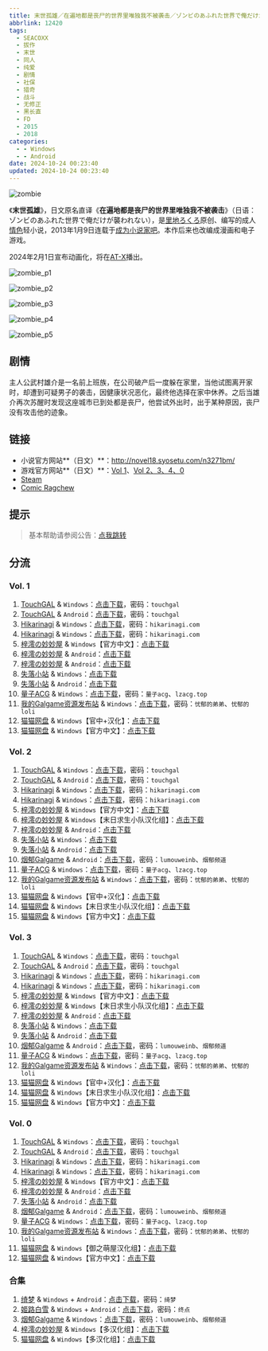 ```yaml
---
title: 末世孤雄／在遍地都是丧尸的世界里唯独我不被袭击／ゾンビのあふれた世界で俺だけが襲われない／I Walk Among Zombies／Vol. 1 2 3 0
abbrlink: 12420
tags:
  - SEACOXX
  - 拔作
  - 末世
  - 同人
  - 纯爱
  - 剧情
  - 社保
  - 猎奇
  - 战斗
  - 无修正
  - 黑长直
  - FD
  - 2015
  - 2018
categories:
  - - Windows
  - - Android
date: 2024-10-24 00:23:40
updated: 2024-10-24 00:23:40
---
```


![zombie](https://unpkg.com/galgame/img/zombie.webp)

《**末世孤雄**》，日文原名直译《**在遍地都是丧尸的世界里唯独我不被袭击**》（日语：ゾンビのあふれた世界で俺だけが襲われない），是[里地ろくろ](https://zh.wikipedia.org/w/index.php?title=裏地ろくろ&action=edit&redlink=1)原创、编写的成人[情色](https://zh.wikipedia.org/wiki/情色)轻小说，2013年1月9日连载于[成为小说家吧](https://zh.wikipedia.org/wiki/成為小說家吧)。本作后来也改编成漫画和电子游戏。

<!-- more -->

2024年2月1日宣布动画化，将在[AT-X](https://zh.wikipedia.org/wiki/AT-X)播出。

![zombie_p1](https://unpkg.com/galgame/img/zombie_p1.webp)

![zombie_p2](https://unpkg.com/galgame/img/zombie_p2.webp)

![zombie_p3](https://unpkg.com/galgame/img/zombie_p3.webp)

![zombie_p4](https://unpkg.com/galgame/img/zombie_p4.webp)

![zombie_p5](https://unpkg.com/galgame/img/zombie_p5.webp)

## 剧情

主人公武村雄介是一名前上班族，在公司破产后一度躲在家里，当他试图离开家时，却遭到可疑男子的袭击，因健康状况恶化，最终他选择在家中休养。之后当雄介再次苏醒时发现这座城市已到处都是丧尸，他尝试外出时，出于某种原因，丧尸没有攻击他的迹象。

## 链接

- 小说官方网站**（日文）**：http://novel18.syosetu.com/n3271bm/
- 游戏官方网站**（日文）**：[Vol 1](http://www.spermation.net/seacoxx/zombie/)、[Vol 2、3、4、0](http://www.spermation.net/seacoxx/zombie2/index.html)
- [Steam](https://store.steampowered.com/agecheck/app/942850/)
- [Comic Ragchew](https://comic-ragchew.jp/comics/zombie/)

## 提示

> 基本帮助请参阅公告：[点我跳转](/p/announcement/)

## 分流

### Vol. 1

1. [TouchGAL](https://touchgal.net/) & `Windows`：[点击下载](https://pan.touchgal.net/s/26r0Cg)，密码：`touchgal`
2. [TouchGAL](https://touchgal.net/) & `Android`：[点击下载](https://pan.touchgal.net/s/pJ5lsD)，密码：`touchgal`
3. [Hikarinagi](https://www.hikarinagi.com/) & `Windows`：[点击下载](https://pan.himoe.uk/s/1DVFD)，密码：`hikarinagi.com`
4. [Hikarinagi](https://www.hikarinagi.com/) & `Windows`：[点击下载](https://pan.himoe.uk/s/ZA8IV)，密码：`hikarinagi.com`
5. [梓澪の妙妙屋](https://zi0.cc/) & `Windows`【官方中文】：[点击下载](https://zi0.cc/d/%60%E3%80%90%E5%90%88%E9%9B%86%E7%B3%BB%E5%88%97%E3%80%91/%E5%8D%97%2BGalGame%E6%B1%89%E5%8C%96%E5%8C%BA%E5%85%A8%E5%8C%BA%E8%B5%84%E6%BA%90%E5%A4%87%E4%BB%BD/1/20/%5BSEACOXX%5D%E3%82%BE%E3%83%B3%E3%83%93%E3%81%AE%E3%81%82%E3%81%B5%E3%82%8C%E3%81%9F%E4%B8%96%E7%95%8C%E3%81%A7%E4%BF%BA%E3%81%A0%E3%81%91%E3%81%8C%E8%A5%B2%E3%82%8F%E3%82%8C%E3%81%AA%E3%81%841%E6%9C%AB%E4%B8%96%E5%AD%A4%E9%9B%841%20%E6%97%A0%E7%A0%81%E6%B1%89%E5%8C%96%E7%A1%AC%E7%9B%98%E7%89%88%5B%E5%AE%98%E6%96%B9%E4%B8%AD%E6%96%87%5D.zip?sign=dDSZvHyEwyiwh1INUGMA8Ox7oXBm-IqFp5S3IjlPilU=:0)
6. [梓澪の妙妙屋](https://zi0.cc/) & `Android`：[点击下载](https://zi0.cc/d/%60%E3%80%90%E5%BD%92%20%E6%A1%A3%E3%80%91/%E3%80%90ONS%E5%90%88%E9%9B%86%E3%80%91/%5BSEACOX%5D%E6%9C%AB%E4%B8%96%E5%AD%A4%E9%9B%84%5BAPK%5D.7z?sign=ljfJhUNiZ5oPIPezXq_MelHck9WfeY7QedvFEH9couI=:0)
7. [梓澪の妙妙屋](https://zi0.cc/) & `Android`：[点击下载](https://zi0.cc/d/%60%E3%80%90%E5%BD%92%20%E6%A1%A3%E3%80%91/%E3%80%90%E5%AE%89%E5%8D%93%E5%90%88%E9%9B%86%E3%80%91/021/%E6%9C%AB%E4%B8%96%E5%AD%A4%E9%9B%841.apk?sign=LV3vPF7lmoSC8Q1M657r8GHAeRH9eS2K4CerfBxHLpE=:0)
8. [失落小站](https://www.shinnku.com/) & `Windows`：[点击下载](https://www.shinnku.com/api/download/0/win/%E6%9C%AB%E4%B8%96%E5%AD%A4%E9%9B%84.7z)
9. [失落小站](https://www.shinnku.com/) & `Android`：[点击下载](https://www.shinnku.com/api/download/0/apk/%E5%86%B7%E7%8B%90/1001-1500/1203-%E6%9C%AB%E4%B8%96%E5%AD%A4%E9%9B%841.apk)
10. [量子ACG](https://lzacg.org/) & `Windows`：[点击下载](https://lzacg.org/6455)，密码：`量子acg`、`lzacg.top`
11. [我的Galgame资源发布站](https://www.ttloli.com/) & `Windows`：[点击下载](https://www.ttloli.com/moshiguxiong.html)，密码：`忧郁的弟弟`、`忧郁的loli`
12. [猫猫网盘](https://pan.catcat.blog/) & `Windows`【官中+汉化】：[点击下载](https://pan.catcat.blog/d/GalGame/SP%E5%90%8E%E7%AB%AF1%5BGalGame%E5%88%86%E5%8C%BA%5D/%E7%BB%88%E7%82%B9%E6%B1%89%E5%8C%96%E9%87%8D%E6%95%B4v2%E7%89%88-%E7%A6%BB%E6%95%A3/%E6%9C%AC%E4%BD%93-Part1/%5BSEACOXX%5D%20%E3%82%BE%E3%83%B3%E3%83%93%E3%81%AE%E3%81%82%E3%81%B5%E3%82%8C%E3%81%9F%E4%B8%96%E7%95%8C%E3%81%A7%E4%BF%BA%E3%81%A0%E3%81%91%E3%81%8C%E8%A5%B2%E3%82%8F%E3%82%8C%E3%81%AA%E3%81%84%20%E6%9C%AB%E4%B8%96%E5%AD%A4%E9%9B%84%20Vol.%201%20%5B%E5%AE%98%E4%B8%AD%2B%E6%B1%89%E5%8C%96%5D.rar?sign=_D-CBtlbQEohnTF7ZSdRKPWzNjvN5t2h_vkZC5dceEk=:0)
13. [猫猫网盘](https://pan.catcat.blog/) & `Windows`【官方中文】：[点击下载](https://pan.catcat.blog/d/GalGame/SP%E5%90%8E%E7%AB%AF1%5BGalGame%E5%88%86%E5%8C%BA%5D/%E5%8D%97%2BGalGame%E6%B1%89%E5%8C%96%E5%8C%BA%E5%85%A8%E5%8C%BA%E5%A4%87%E4%BB%BD%E5%90%88%E9%9B%86%5B%E9%87%8D%E5%8E%8B%5D-%E7%A6%BB%E6%95%A3/%E7%AC%AC%E4%B8%80%E8%BD%AE-Part1/%E6%9C%AC%E4%BD%93/%5BSEACOXX%5D%E3%82%BE%E3%83%B3%E3%83%93%E3%81%AE%E3%81%82%E3%81%B5%E3%82%8C%E3%81%9F%E4%B8%96%E7%95%8C%E3%81%A7%E4%BF%BA%E3%81%A0%E3%81%91%E3%81%8C%E8%A5%B2%E3%82%8F%E3%82%8C%E3%81%AA%E3%81%841%E6%9C%AB%E4%B8%96%E5%AD%A4%E9%9B%841%20%E6%97%A0%E7%A0%81%E6%B1%89%E5%8C%96%E7%A1%AC%E7%9B%98%E7%89%88%5B%E5%AE%98%E6%96%B9%E4%B8%AD%E6%96%87%5D/%5BSEACOXX%5D%E3%82%BE%E3%83%B3%E3%83%93%E3%81%AE%E3%81%82%E3%81%B5%E3%82%8C%E3%81%9F%E4%B8%96%E7%95%8C%E3%81%A7%E4%BF%BA%E3%81%A0%E3%81%91%E3%81%8C%E8%A5%B2%E3%82%8F%E3%82%8C%E3%81%AA%E3%81%841%E6%9C%AB%E4%B8%96%E5%AD%A4%E9%9B%841%20%E6%97%A0%E7%A0%81%E6%B1%89%E5%8C%96%E7%A1%AC%E7%9B%98%E7%89%88%5B%E5%AE%98%E6%96%B9%E4%B8%AD%E6%96%87%5D.rar?sign=2x7t9Fr3zDQWE-RRIIeFK24j9eWdLpzXlsXXhyvyHLg=:0)

### Vol. 2

1. [TouchGAL](https://touchgal.net/) & `Windows`：[点击下载](https://pan.touchgal.net/s/W73FZ)，密码：`touchgal`
2. [TouchGAL](https://touchgal.net/) & `Android`：[点击下载](https://pan.touchgal.net/s/E5A6hn)，密码：`touchgal`
3. [Hikarinagi](https://www.hikarinagi.com/) & `Windows`：[点击下载](https://pan.himoe.uk/s/2E1IJ)，密码：`hikarinagi.com`
4. [Hikarinagi](https://www.hikarinagi.com/) & `Windows`：[点击下载](https://pan.himoe.uk/s/Xyosy)，密码：`hikarinagi.com`
5. [梓澪の妙妙屋](https://zi0.cc/) & `Windows`【官方中文】：[点击下载](https://zi0.cc/d/%60%E3%80%90%E5%90%88%E9%9B%86%E7%B3%BB%E5%88%97%E3%80%91/%E5%8D%97%2BGalGame%E6%B1%89%E5%8C%96%E5%8C%BA%E5%85%A8%E5%8C%BA%E8%B5%84%E6%BA%90%E5%A4%87%E4%BB%BD/1/20/%5BSEACOXX%5D%E3%82%BE%E3%83%B3%E3%83%93%E3%81%AE%E3%81%82%E3%81%B5%E3%82%8C%E3%81%9F%E4%B8%96%E7%95%8C%E3%81%A7%E4%BF%BA%E3%81%A0%E3%81%91%E3%81%8C%E8%A5%B2%E3%82%8F%E3%82%8C%E3%81%AA%E3%81%842%E6%9C%AB%E4%B8%96%E5%AD%A4%E9%9B%842%20%E6%97%A0%E7%A0%81%E6%B1%89%E5%8C%96%E7%A1%AC%E7%9B%98%E7%89%88%5B%E5%AE%98%E6%96%B9%E4%B8%AD%E6%96%87%5D.zip?sign=cwcSe7Ik_UKb76zqOpoR-Q9QV3IU1OPL1ky-EK1trAg=:0)
6. [梓澪の妙妙屋](https://zi0.cc/) & `Windows`【末日求生小队汉化组】：[点击下载](https://zi0.cc/d/%60%E3%80%90%E5%90%88%E9%9B%86%E7%B3%BB%E5%88%97%E3%80%91/%E5%8D%97%2BGalGame%E6%B1%89%E5%8C%96%E5%8C%BA%E5%85%A8%E5%8C%BA%E8%B5%84%E6%BA%90%E5%A4%87%E4%BB%BD/2/26/%5B%E3%82%B9%E3%83%9A%E3%83%AB%E3%83%A1%E3%83%BC%E3%82%B7%E3%83%A7%E3%83%B3%5D%20%E3%82%BE%E3%83%B3%E3%83%93%E3%81%AE%E3%81%82%E3%81%B5%E3%82%8C%E3%81%9F%E4%B8%96%E7%95%8C%E3%81%A7%E4%BF%BA%E3%81%A0%E3%81%91%E3%81%8C%E8%A5%B2%E3%82%8F%E3%82%8C%E3%81%AA%E3%81%84%EF%BC%92%E6%9C%AB%E4%B8%96%E5%AD%A4%E9%9B%842%20%E6%B1%89%E5%8C%96%E7%A1%AC%E7%9B%98%E7%89%88%5B%E6%9C%AB%E6%97%A5%E6%B1%82%E7%94%9F%E5%B0%8F%E9%98%9F%E6%B1%89%E5%8C%96%E7%BB%84%5D.zip?sign=MDXT0usAOrfBTnTV887ljCi4LhMy-8xbbilLLFXyt-s=:0)
7. [梓澪の妙妙屋](https://zi0.cc/) & `Android`：[点击下载](https://zi0.cc/d/%60%E3%80%90%E5%BD%92%20%E6%A1%A3%E3%80%91/%E3%80%90%E5%AE%89%E5%8D%93%E5%90%88%E9%9B%86%E3%80%91/021/%E6%9C%AB%E4%B8%96%E5%AD%A4%E9%9B%842.apk?sign=QhTBZx90gxb6XWpQswYb186Vh49XnagVPbcWwTUtLtk=:0)
8. [失落小站](https://www.shinnku.com/) & `Windows`：[点击下载](https://www.shinnku.com/api/download/0/win/%E6%9C%AB%E4%B8%96%E5%AD%A4%E9%9B%842.7z)
9. [失落小站](https://www.shinnku.com/) & `Android`：[点击下载](https://www.shinnku.com/api/download/0/apk/%E5%86%B7%E7%8B%90/1001-1500/1204-%E6%9C%AB%E4%B8%96%E5%AD%A4%E9%9B%842.apk)
10. [烟郁Galgame](https://yanyugal.top/) & `Android`：[点击下载](https://yanyugal.top/d/disk1/%E5%B0%8F%E5%B0%8F%E7%9A%84%E5%88%86%E4%BA%AB%EF%BC%88PC%EF%BC%86%E5%AE%89%E5%8D%93%EF%BC%89/%E5%AE%89%E5%8D%93/%E7%9B%B4%E8%A3%85%E5%AE%89%E8%A3%85%E5%8C%85/%E6%9C%AB%E4%B8%96%E5%AD%A4%E9%9B%842.7z)，密码：`lumouweinb`、`烟郁频道`
11. [量子ACG](https://lzacg.org/) & `Windows`：[点击下载](https://lzacg.org/6456)，密码：`量子acg`、`lzacg.top`
12. [我的Galgame资源发布站](https://www.ttloli.com/) & `Windows`：[点击下载](https://www.ttloli.com/moshiguxiong2.html)，密码：`忧郁的弟弟`、`忧郁的loli`
13. [猫猫网盘](https://pan.catcat.blog/) & `Windows`【官中+汉化】：[点击下载](https://pan.catcat.blog/d/GalGame/SP%E5%90%8E%E7%AB%AF1%5BGalGame%E5%88%86%E5%8C%BA%5D/%E7%BB%88%E7%82%B9%E6%B1%89%E5%8C%96%E9%87%8D%E6%95%B4v2%E7%89%88-%E7%A6%BB%E6%95%A3/%E6%9C%AC%E4%BD%93-Part1/%5BSEACOXX%5D%20%E3%82%BE%E3%83%B3%E3%83%93%E3%81%AE%E3%81%82%E3%81%B5%E3%82%8C%E3%81%9F%E4%B8%96%E7%95%8C%E3%81%A7%E4%BF%BA%E3%81%A0%E3%81%91%E3%81%8C%E8%A5%B2%E3%82%8F%E3%82%8C%E3%81%AA%E3%81%84%20vol.2%20%E6%9C%AB%E4%B8%96%E5%AD%A4%E9%9B%84%20Vol.%202%20%5B%E5%AE%98%E4%B8%AD%2B%E6%B1%89%E5%8C%96%5D.rar?sign=dJhxXvc85g9jDn3aFsqaGZ-Ez1ABcJSH2xHxrXsW79s=:0)
14. [猫猫网盘](https://pan.catcat.blog/) & `Windows`【末日求生小队汉化组】：[点击下载](https://pan.catcat.blog/d/GalGame/SP%E5%90%8E%E7%AB%AF1%5BGalGame%E5%88%86%E5%8C%BA%5D/%E5%8D%97%2BGalGame%E6%B1%89%E5%8C%96%E5%8C%BA%E5%85%A8%E5%8C%BA%E5%A4%87%E4%BB%BD%E5%90%88%E9%9B%86%5B%E9%87%8D%E5%8E%8B%5D-%E7%A6%BB%E6%95%A3/%E7%AC%AC%E4%B8%80%E8%BD%AE-Part1/%E6%9C%AC%E4%BD%93/%5B%E3%82%B9%E3%83%9A%E3%83%AB%E3%83%A1%E3%83%BC%E3%82%B7%E3%83%A7%E3%83%B3%5D%20%E3%82%BE%E3%83%B3%E3%83%93%E3%81%AE%E3%81%82%E3%81%B5%E3%82%8C%E3%81%9F%E4%B8%96%E7%95%8C%E3%81%A7%E4%BF%BA%E3%81%A0%E3%81%91%E3%81%8C%E8%A5%B2%E3%82%8F%E3%82%8C%E3%81%AA%E3%81%84%EF%BC%92%E6%9C%AB%E4%B8%96%E5%AD%A4%E9%9B%842%20%E6%B1%89%E5%8C%96%E7%A1%AC%E7%9B%98%E7%89%88%5B%E6%9C%AB%E6%97%A5%E6%B1%82%E7%94%9F%E5%B0%8F%E9%98%9F%E6%B1%89%E5%8C%96%E7%BB%84%5D/%5B%E3%82%B9%E3%83%9A%E3%83%AB%E3%83%A1%E3%83%BC%E3%82%B7%E3%83%A7%E3%83%B3%5D%20%E3%82%BE%E3%83%B3%E3%83%93%E3%81%AE%E3%81%82%E3%81%B5%E3%82%8C%E3%81%9F%E4%B8%96%E7%95%8C%E3%81%A7%E4%BF%BA%E3%81%A0%E3%81%91%E3%81%8C%E8%A5%B2%E3%82%8F%E3%82%8C%E3%81%AA%E3%81%84%EF%BC%92%E6%9C%AB%E4%B8%96%E5%AD%A4%E9%9B%842%20%E6%B1%89%E5%8C%96%E7%A1%AC%E7%9B%98%E7%89%88%5B%E6%9C%AB%E6%97%A5%E6%B1%82%E7%94%9F%E5%B0%8F%E9%98%9F%E6%B1%89%E5%8C%96%E7%BB%84%5D.rar?sign=HmM1tEC8ShB7bBuG-F25MGDMl794NPJN9Cis3RFmPco=:0)
15. [猫猫网盘](https://pan.catcat.blog/) & `Windows`【官方中文】：[点击下载](https://pan.catcat.blog/d/GalGame/SP%E5%90%8E%E7%AB%AF1%5BGalGame%E5%88%86%E5%8C%BA%5D/%E5%8D%97%2BGalGame%E6%B1%89%E5%8C%96%E5%8C%BA%E5%85%A8%E5%8C%BA%E5%A4%87%E4%BB%BD%E5%90%88%E9%9B%86%5B%E9%87%8D%E5%8E%8B%5D-%E7%A6%BB%E6%95%A3/%E7%AC%AC%E4%B8%80%E8%BD%AE-Part2/Main/%5BSEACOXX%5D%E3%82%BE%E3%83%B3%E3%83%93%E3%81%AE%E3%81%82%E3%81%B5%E3%82%8C%E3%81%9F%E4%B8%96%E7%95%8C%E3%81%A7%E4%BF%BA%E3%81%A0%E3%81%91%E3%81%8C%E8%A5%B2%E3%82%8F%E3%82%8C%E3%81%AA%E3%81%842%E6%9C%AB%E4%B8%96%E5%AD%A4%E9%9B%842%20%E6%97%A0%E7%A0%81%E6%B1%89%E5%8C%96%E7%A1%AC%E7%9B%98%E7%89%88%5B%E5%AE%98%E6%96%B9%E4%B8%AD%E6%96%87%5D/%5BSEACOXX%5D%E3%82%BE%E3%83%B3%E3%83%93%E3%81%AE%E3%81%82%E3%81%B5%E3%82%8C%E3%81%9F%E4%B8%96%E7%95%8C%E3%81%A7%E4%BF%BA%E3%81%A0%E3%81%91%E3%81%8C%E8%A5%B2%E3%82%8F%E3%82%8C%E3%81%AA%E3%81%842%E6%9C%AB%E4%B8%96%E5%AD%A4%E9%9B%842%20%E6%97%A0%E7%A0%81%E6%B1%89%E5%8C%96%E7%A1%AC%E7%9B%98%E7%89%88%5B%E5%AE%98%E6%96%B9%E4%B8%AD%E6%96%87%5D.rar?sign=9peMzzz9Deff28MEdhRP3EsL4txlr7PfLsmj3MrX82E=:0)

### Vol. 3

1. [TouchGAL](https://touchgal.net/) & `Windows`：[点击下载](https://pan.touchgal.net/s/ZroSa)，密码：`touchgal`
2. [TouchGAL](https://touchgal.net/) & `Android`：[点击下载](https://pan.touchgal.net/s/b5lLc5)，密码：`touchgal`
3. [Hikarinagi](https://www.hikarinagi.com/) & `Windows`：[点击下载](https://pan.himoe.uk/s/3GOUJ)，密码：`hikarinagi.com`
4. [Hikarinagi](https://www.hikarinagi.com/) & `Windows`：[点击下载](https://pan.himoe.uk/s/Wxnhg)，密码：`hikarinagi.com`
5. [梓澪の妙妙屋](https://zi0.cc/) & `Windows`【官方中文】：[点击下载](https://zi0.cc/d/%60%E3%80%90%E5%90%88%E9%9B%86%E7%B3%BB%E5%88%97%E3%80%91/%E5%8D%97%2BGalGame%E6%B1%89%E5%8C%96%E5%8C%BA%E5%85%A8%E5%8C%BA%E8%B5%84%E6%BA%90%E5%A4%87%E4%BB%BD/1/20/%5BSEACOXX%5D%20%E3%82%BE%E3%83%B3%E3%83%93%E3%81%AE%E3%81%82%E3%81%B5%E3%82%8C%E3%81%9F%E4%B8%96%E7%95%8C%E3%81%A7%E4%BF%BA%E3%81%A0%E3%81%91%E3%81%8C%E8%A5%B2%E3%82%8F%E3%82%8C%E3%81%AA%E3%81%843%20%20%E6%9C%AB%E4%B8%96%E5%AD%A4%E9%9B%843%20%E6%97%A0%E7%A0%81%E6%B1%89%E5%8C%96%E7%A1%AC%E7%9B%98%E7%89%88%5B%E5%AE%98%E6%96%B9%E4%B8%AD%E6%96%87%5D.zip?sign=UQdfXQl9xUHfMa47Wqxv46dQeyzMzR8KdIJQi5yRtHo=:0)
6. [梓澪の妙妙屋](https://zi0.cc/) & `Windows`【末日求生小队汉化组】：[点击下载](https://zi0.cc/d/%60%E3%80%90%E5%90%88%E9%9B%86%E7%B3%BB%E5%88%97%E3%80%91/%E5%8D%97%2BGalGame%E6%B1%89%E5%8C%96%E5%8C%BA%E5%85%A8%E5%8C%BA%E8%B5%84%E6%BA%90%E5%A4%87%E4%BB%BD/2/26/%5B%E3%82%B9%E3%83%9A%E3%83%AB%E3%83%A1%E3%83%BC%E3%82%B7%E3%83%A7%E3%83%B3%5D%20%E3%82%BE%E3%83%B3%E3%83%93%E3%81%AE%E3%81%82%E3%81%B5%E3%82%8C%E3%81%9F%E4%B8%96%E7%95%8C%E3%81%A7%E4%BF%BA%E3%81%A0%E3%81%91%E3%81%8C%E8%A5%B2%E3%82%8F%E3%82%8C%E3%81%AA%E3%81%843%20%20%E6%9C%AB%E4%B8%96%E5%AD%A4%E9%9B%843%20%E6%B1%89%E5%8C%96%E7%A1%AC%E7%9B%98%E7%89%88%5B%E6%9C%AB%E6%97%A5%E6%B1%82%E7%94%9F%E5%B0%8F%E9%98%9F%E6%B1%89%E5%8C%96%E7%BB%84%5D.zip?sign=TBjPtkkEBuR1JWHfq9W-j5X_upO1XedmbLEFIowaU4g=:0)
7. [梓澪の妙妙屋](https://zi0.cc/) & `Android`：[点击下载](https://zi0.cc/d/%60%E3%80%90%E5%BD%92%20%E6%A1%A3%E3%80%91/%E3%80%90%E5%AE%89%E5%8D%93%E5%90%88%E9%9B%86%E3%80%91/021/%E6%9C%AB%E4%B8%96%E5%AD%A4%E9%9B%843.apk?sign=JXHqCe_BTdCsa9eA4qlBZuA9zwme1dYcmI8NvU0R4wM=:0)
8. [失落小站](https://www.shinnku.com/) & `Windows`：[点击下载](https://www.shinnku.com/api/download/0/win/%E6%9C%AB%E4%B8%96%E5%AD%A4%E9%9B%843.7z)
9. [失落小站](https://www.shinnku.com/) & `Android`：[点击下载](https://www.shinnku.com/api/download/0/apk/%E5%86%B7%E7%8B%90/1001-1500/1205-%E6%9C%AB%E4%B8%96%E5%AD%A4%E9%9B%843.apk)
10. [烟郁Galgame](https://yanyugal.top/) & `Android`：[点击下载](https://yanyugal.top/d/disk1/%E5%B0%8F%E5%B0%8F%E7%9A%84%E5%88%86%E4%BA%AB%EF%BC%88PC%EF%BC%86%E5%AE%89%E5%8D%93%EF%BC%89/%E5%AE%89%E5%8D%93/%E7%9B%B4%E8%A3%85%E5%AE%89%E8%A3%85%E5%8C%85/%E6%9C%AB%E4%B8%96%E5%AD%A4%E9%9B%843.7z)，密码：`lumouweinb`、`烟郁频道`
11. [量子ACG](https://lzacg.org/) & `Windows`：[点击下载](https://lzacg.org/6481)，密码：`量子acg`、`lzacg.top`
12. [我的Galgame资源发布站](https://www.ttloli.com/) & `Windows`：[点击下载](https://www.ttloli.com/moshiguxiong3.html)，密码：`忧郁的弟弟`、`忧郁的loli`
13. [猫猫网盘](https://pan.catcat.blog/) & `Windows`【官中+汉化】：[点击下载](https://pan.catcat.blog/d/GalGame/SP%E5%90%8E%E7%AB%AF1%5BGalGame%E5%88%86%E5%8C%BA%5D/%E7%BB%88%E7%82%B9%E6%B1%89%E5%8C%96%E9%87%8D%E6%95%B4v2%E7%89%88-%E7%A6%BB%E6%95%A3/%E6%9C%AC%E4%BD%93-Part1/%5BSEACOXX%5D%20%E3%82%BE%E3%83%B3%E3%83%93%E3%81%AE%E3%81%82%E3%81%B5%E3%82%8C%E3%81%9F%E4%B8%96%E7%95%8C%E3%81%A7%E4%BF%BA%E3%81%A0%E3%81%91%E3%81%8C%E8%A5%B2%E3%82%8F%E3%82%8C%E3%81%AA%E3%81%84%20vol.3%20%20%E6%9C%AB%E4%B8%96%E5%AD%A4%E9%9B%84%20Vol.%203%20%5B%E5%AE%98%E4%B8%AD%2B%E6%B1%89%E5%8C%96%5D.rar?sign=RqboDOEUaERceSOmfhgzPf-4KTxMAiVMkiCwU67Xvlk=:0)
14. [猫猫网盘](https://pan.catcat.blog/) & `Windows`【末日求生小队汉化组】：[点击下载](https://pan.catcat.blog/d/GalGame/SP%E5%90%8E%E7%AB%AF1%5BGalGame%E5%88%86%E5%8C%BA%5D/%E5%8D%97%2BGalGame%E6%B1%89%E5%8C%96%E5%8C%BA%E5%85%A8%E5%8C%BA%E5%A4%87%E4%BB%BD%E5%90%88%E9%9B%86%5B%E9%87%8D%E5%8E%8B%5D-%E7%A6%BB%E6%95%A3/%E7%AC%AC%E4%B8%80%E8%BD%AE-Part2/Main/%5B%E3%82%B9%E3%83%9A%E3%83%AB%E3%83%A1%E3%83%BC%E3%82%B7%E3%83%A7%E3%83%B3%5D%20%E3%82%BE%E3%83%B3%E3%83%93%E3%81%AE%E3%81%82%E3%81%B5%E3%82%8C%E3%81%9F%E4%B8%96%E7%95%8C%E3%81%A7%E4%BF%BA%E3%81%A0%E3%81%91%E3%81%8C%E8%A5%B2%E3%82%8F%E3%82%8C%E3%81%AA%E3%81%843%20%20%E6%9C%AB%E4%B8%96%E5%AD%A4%E9%9B%843%20%E6%B1%89%E5%8C%96%E7%A1%AC%E7%9B%98%E7%89%88%5B%E6%9C%AB%E6%97%A5%E6%B1%82%E7%94%9F%E5%B0%8F%E9%98%9F%E6%B1%89%E5%8C%96%E7%BB%84%5D/%5B%E3%82%B9%E3%83%9A%E3%83%AB%E3%83%A1%E3%83%BC%E3%82%B7%E3%83%A7%E3%83%B3%5D%20%E3%82%BE%E3%83%B3%E3%83%93%E3%81%AE%E3%81%82%E3%81%B5%E3%82%8C%E3%81%9F%E4%B8%96%E7%95%8C%E3%81%A7%E4%BF%BA%E3%81%A0%E3%81%91%E3%81%8C%E8%A5%B2%E3%82%8F%E3%82%8C%E3%81%AA%E3%81%843%20%20%E6%9C%AB%E4%B8%96%E5%AD%A4%E9%9B%843%20%E6%B1%89%E5%8C%96%E7%A1%AC%E7%9B%98%E7%89%88%5B%E6%9C%AB%E6%97%A5%E6%B1%82%E7%94%9F%E5%B0%8F%E9%98%9F%E6%B1%89%E5%8C%96%E7%BB%84%5D.rar?sign=i6y833m22lCwljgwFH4Hg_-Hq0pS-h42_5F5m8XI9vI=:0)
15. [猫猫网盘](https://pan.catcat.blog/) & `Windows`【官方中文】：[点击下载](https://pan.catcat.blog/d/GalGame/SP%E5%90%8E%E7%AB%AF1%5BGalGame%E5%88%86%E5%8C%BA%5D/%E5%8D%97%2BGalGame%E6%B1%89%E5%8C%96%E5%8C%BA%E5%85%A8%E5%8C%BA%E5%A4%87%E4%BB%BD%E5%90%88%E9%9B%86%5B%E9%87%8D%E5%8E%8B%5D-%E7%A6%BB%E6%95%A3/%E7%AC%AC%E4%B8%80%E8%BD%AE-Part1/%E6%9C%AC%E4%BD%93/%5BSEACOXX%5D%20%E3%82%BE%E3%83%B3%E3%83%93%E3%81%AE%E3%81%82%E3%81%B5%E3%82%8C%E3%81%9F%E4%B8%96%E7%95%8C%E3%81%A7%E4%BF%BA%E3%81%A0%E3%81%91%E3%81%8C%E8%A5%B2%E3%82%8F%E3%82%8C%E3%81%AA%E3%81%843%20%20%E6%9C%AB%E4%B8%96%E5%AD%A4%E9%9B%843%20%E6%97%A0%E7%A0%81%E6%B1%89%E5%8C%96%E7%A1%AC%E7%9B%98%E7%89%88%5B%E5%AE%98%E6%96%B9%E4%B8%AD%E6%96%87%5D/%5BSEACOXX%5D%20%E3%82%BE%E3%83%B3%E3%83%93%E3%81%AE%E3%81%82%E3%81%B5%E3%82%8C%E3%81%9F%E4%B8%96%E7%95%8C%E3%81%A7%E4%BF%BA%E3%81%A0%E3%81%91%E3%81%8C%E8%A5%B2%E3%82%8F%E3%82%8C%E3%81%AA%E3%81%843%20%20%E6%9C%AB%E4%B8%96%E5%AD%A4%E9%9B%843%20%E6%97%A0%E7%A0%81%E6%B1%89%E5%8C%96%E7%A1%AC%E7%9B%98%E7%89%88%5B%E5%AE%98%E6%96%B9%E4%B8%AD%E6%96%87%5D.rar?sign=eEu3mEi4rQrvFt0YxE-mvM3Vq56BddZMvrHVOuTsWOo=:0)

### Vol. 0

1. [TouchGAL](https://touchgal.net/) & `Windows`：[点击下载](https://pan.touchgal.net/s/YLrha)，密码：`touchgal`
2. [TouchGAL](https://touchgal.net/) & `Android`：[点击下载](https://pan.touchgal.net/s/BxapUw)，密码：`touchgal`
3. [Hikarinagi](https://www.hikarinagi.com/) & `Windows`：[点击下载](https://pan.himoe.uk/s/4JVCQ)，密码：`hikarinagi.com`
4. [Hikarinagi](https://www.hikarinagi.com/) & `Windows`：[点击下载](https://pan.himoe.uk/s/VwOCL)，密码：`hikarinagi.com`
5. [梓澪の妙妙屋](https://zi0.cc/) & `Windows`【官方中文】：[点击下载](https://zi0.cc/d/%60%E3%80%90%E5%90%88%E9%9B%86%E7%B3%BB%E5%88%97%E3%80%91/%E5%8D%97%2BGalGame%E6%B1%89%E5%8C%96%E5%8C%BA%E5%85%A8%E5%8C%BA%E8%B5%84%E6%BA%90%E5%A4%87%E4%BB%BD/1/20/%5BSEACOXX%5D%20%E3%82%BE%E3%83%B3%E3%83%93%E3%81%AE%E3%81%82%E3%81%B5%E3%82%8C%E3%81%9F%E4%B8%96%E7%95%8C%E3%81%A7%E4%BF%BA%E3%81%A0%E3%81%91%E3%81%8C%E8%A5%B2%E3%82%8F%E3%82%8C%E3%81%AA%E3%81%840%20%20%E6%9C%AB%E4%B8%96%E5%AD%A4%E9%9B%840%20%E6%97%A0%E7%A0%81%E6%B1%89%E5%8C%96%E7%A1%AC%E7%9B%98%E7%89%88%5B%E5%AE%98%E6%96%B9%E4%B8%AD%E6%96%87%5D.zip?sign=-SdTdbsrz88i4fN-0TSyDXXlnRNBnH1OkPg8rKfGwQk=:0)
6. [梓澪の妙妙屋](https://zi0.cc/) & `Android`：[点击下载](https://zi0.cc/d/%60%E3%80%90%E5%BD%92%20%E6%A1%A3%E3%80%91/%E3%80%90%E5%AE%89%E5%8D%93%E5%90%88%E9%9B%86%E3%80%91/021/%E6%9C%AB%E4%B8%96%E5%AD%A4%E9%9B%840.apk?sign=0M4j9wFwDmLlY6cLWYvxCgJgzothxwaIktHrZaWJxD4=:0)
7. [失落小站](https://www.shinnku.com/) & `Android`：[点击下载](https://www.shinnku.com/api/download/0/apk/%E5%86%B7%E7%8B%90/1001-1500/1202-%E6%9C%AB%E4%B8%96%E5%AD%A4%E9%9B%840.apk)
8. [烟郁Galgame](https://yanyugal.top/) & `Android`：[点击下载](https://yanyugal.top/d/disk1/%E5%B0%8F%E5%B0%8F%E7%9A%84%E5%88%86%E4%BA%AB%EF%BC%88PC%EF%BC%86%E5%AE%89%E5%8D%93%EF%BC%89/%E5%AE%89%E5%8D%93/%E7%9B%B4%E8%A3%85%E5%AE%89%E8%A3%85%E5%8C%85/%E6%9C%AB%E4%B8%96%E5%AD%A4%E9%9B%84.0.7z)，密码：`lumouweinb`、`烟郁频道`
9. [量子ACG](https://lzacg.org/) & `Windows`：[点击下载](https://lzacg.org/6454)，密码：`量子acg`、`lzacg.top`
10. [我的Galgame资源发布站](https://www.ttloli.com/) & `Windows`：[点击下载](https://www.ttloli.com/xingshizourouhengxingdeshijie0.html)，密码：`忧郁的弟弟`、`忧郁的loli`
11. [猫猫网盘](https://pan.catcat.blog/) & `Windows`【御之萌屋汉化组】：[点击下载](https://pan.catcat.blog/d/GalGame/SP%E5%90%8E%E7%AB%AF1%5BGalGame%E5%88%86%E5%8C%BA%5D/%E5%8D%97%2BGalGame%E6%B1%89%E5%8C%96%E5%8C%BA%E5%85%A8%E5%8C%BA%E5%A4%87%E4%BB%BD%E5%90%88%E9%9B%86%5B%E9%87%8D%E5%8E%8B%5D-%E7%A6%BB%E6%95%A3/%E7%AC%AC%E4%B8%80%E8%BD%AE-Part2/Main/%5B%E3%82%B9%E3%83%9A%E3%83%AB%E3%83%A1%E3%83%BC%E3%82%B7%E3%83%A7%E3%83%B3%5D%20%E3%82%BE%E3%83%B3%E3%83%93%E3%81%AE%E3%81%82%E3%81%B5%E3%82%8C%E3%81%9F%E4%B8%96%E7%95%8C%E3%81%A7%E4%BF%BA%E3%81%A0%E3%81%91%E3%81%8C%E8%A5%B2%E3%82%8F%E3%82%8C%E3%81%AA%E3%81%840%20%20%20%E6%9C%AB%E6%97%A5%E5%AD%A4%E9%9B%840%20%E6%B1%89%E5%8C%96%E7%A1%AC%E7%9B%98%E7%89%88%5B%E5%BE%A1%E4%B9%8B%E8%90%8C%E5%B1%8B%E6%B1%89%E5%8C%96%E7%BB%84%5D/%5B%E3%82%B9%E3%83%9A%E3%83%AB%E3%83%A1%E3%83%BC%E3%82%B7%E3%83%A7%E3%83%B3%5D%20%E3%82%BE%E3%83%B3%E3%83%93%E3%81%AE%E3%81%82%E3%81%B5%E3%82%8C%E3%81%9F%E4%B8%96%E7%95%8C%E3%81%A7%E4%BF%BA%E3%81%A0%E3%81%91%E3%81%8C%E8%A5%B2%E3%82%8F%E3%82%8C%E3%81%AA%E3%81%840%20%20%20%E6%9C%AB%E6%97%A5%E5%AD%A4%E9%9B%840%20%E6%B1%89%E5%8C%96%E7%A1%AC%E7%9B%98%E7%89%88%5B%E5%BE%A1%E4%B9%8B%E8%90%8C%E5%B1%8B%E6%B1%89%E5%8C%96%E7%BB%84%5D.rar?sign=VFfVPLOmLm_x38cyorxIOvKJA6ruKTmg3pHAjXmtZWE=:0)
12. [猫猫网盘](https://pan.catcat.blog/) & `Windows`【官方中文】：[点击下载](https://pan.catcat.blog/d/GalGame/SP%E5%90%8E%E7%AB%AF1%5BGalGame%E5%88%86%E5%8C%BA%5D/%E5%8D%97%2BGalGame%E6%B1%89%E5%8C%96%E5%8C%BA%E5%85%A8%E5%8C%BA%E5%A4%87%E4%BB%BD%E5%90%88%E9%9B%86%5B%E9%87%8D%E5%8E%8B%5D-%E7%A6%BB%E6%95%A3/%E7%AC%AC%E4%B8%80%E8%BD%AE-Part1/%E6%9C%AC%E4%BD%93/%5BSEACOXX%5D%20%E3%82%BE%E3%83%B3%E3%83%93%E3%81%AE%E3%81%82%E3%81%B5%E3%82%8C%E3%81%9F%E4%B8%96%E7%95%8C%E3%81%A7%E4%BF%BA%E3%81%A0%E3%81%91%E3%81%8C%E8%A5%B2%E3%82%8F%E3%82%8C%E3%81%AA%E3%81%840%20%20%E6%9C%AB%E4%B8%96%E5%AD%A4%E9%9B%840%20%E6%97%A0%E7%A0%81%E6%B1%89%E5%8C%96%E7%A1%AC%E7%9B%98%E7%89%88%5B%E5%AE%98%E6%96%B9%E4%B8%AD%E6%96%87%5D/%5BSEACOXX%5D%20%E3%82%BE%E3%83%B3%E3%83%93%E3%81%AE%E3%81%82%E3%81%B5%E3%82%8C%E3%81%9F%E4%B8%96%E7%95%8C%E3%81%A7%E4%BF%BA%E3%81%A0%E3%81%91%E3%81%8C%E8%A5%B2%E3%82%8F%E3%82%8C%E3%81%AA%E3%81%840%20%20%E6%9C%AB%E4%B8%96%E5%AD%A4%E9%9B%840%20%E6%97%A0%E7%A0%81%E6%B1%89%E5%8C%96%E7%A1%AC%E7%9B%98%E7%89%88%5B%E5%AE%98%E6%96%B9%E4%B8%AD%E6%96%87%5D.rar?sign=RrTFUhWW0NCskFPUjibCXaSgQ1xpc67JBoDGZWV6XgI=:0)

### 合集

1. [绮梦](https://acgs.one/) & `Windows` + `Android`：[点击下载](https://acgs.one/game/286.html)，密码：`绮梦`
2. [姬路白雪](https://pan.jlbx.xyz/) & `Windows` + `Android`：[点击下载](https://pan.jlbx.xyz/?s=%E6%9C%AB%E4%B8%96%E5%AD%A4%E9%9B%84)，密码：`终点`
3. [烟郁Galgame](https://yanyugal.top/) & `Windows`：[点击下载](https://yanyugal.top/disk1/PC/%E6%9C%AB%E4%B8%96%E5%AD%A4%E9%9B%84)，密码：`lumouweinb`、`烟郁频道`
4. [梓澪の妙妙屋](https://zi0.cc/) & `Windows`【多汉化组】：[点击下载](https://zi0.cc/d/%60%E3%80%90%E5%90%88%E9%9B%86%E7%B3%BB%E5%88%97%E3%80%91/%E5%8D%97%2BGalGame%E6%B1%89%E5%8C%96%E5%8C%BA%E5%85%A8%E5%8C%BA%E8%B5%84%E6%BA%90%E5%A4%87%E4%BB%BD/1/20/%5BSEACOXX%5D%E3%82%BE%E3%83%B3%E3%83%93%E3%81%AE%E3%81%82%E3%81%B5%E3%82%8C%E3%81%9F%E4%B8%96%E7%95%8C%E3%81%A7%E4%BF%BA%E3%81%A0%E3%81%91%E3%81%8C%E8%A5%B2%E3%82%8F%E3%82%8C%E3%81%AA%E3%81%84%E6%9C%AB%E4%B8%96%E5%AD%A4%E9%9B%840-3%204%E9%83%A8%E6%97%A0%E7%A0%81%E6%B1%89%E5%8C%96%E7%A1%AC%E7%9B%98%E7%89%88%E5%90%88%E9%9B%86%5B%E5%A4%9A%E6%B1%89%E5%8C%96%E7%BB%84%5D.zip?sign=XWf-Wu12gqlWWrIC8tTMpZKV6DugkOW39MEXZc-oHH0=:0)
5. [猫猫网盘](https://pan.catcat.blog/) & `Windows`【多汉化组】：[点击下载](https://pan.catcat.blog/d/GalGame/SP%E5%90%8E%E7%AB%AF1%5BGalGame%E5%88%86%E5%8C%BA%5D/%E5%8D%97%2BGalGame%E6%B1%89%E5%8C%96%E5%8C%BA%E5%85%A8%E5%8C%BA%E5%A4%87%E4%BB%BD%E5%90%88%E9%9B%86%5B%E9%87%8D%E5%8E%8B%5D-%E7%A6%BB%E6%95%A3/%E7%AC%AC%E4%B8%80%E8%BD%AE-Part1/%E6%9C%AC%E4%BD%93/%5BSEACOXX%5D%E3%82%BE%E3%83%B3%E3%83%93%E3%81%AE%E3%81%82%E3%81%B5%E3%82%8C%E3%81%9F%E4%B8%96%E7%95%8C%E3%81%A7%E4%BF%BA%E3%81%A0%E3%81%91%E3%81%8C%E8%A5%B2%E3%82%8F%E3%82%8C%E3%81%AA%E3%81%84%E6%9C%AB%E4%B8%96%E5%AD%A4%E9%9B%840-3%204%E9%83%A8%E6%97%A0%E7%A0%81%E6%B1%89%E5%8C%96%E7%A1%AC%E7%9B%98%E7%89%88%E5%90%88%E9%9B%86%5B%E5%A4%9A%E6%B1%89%E5%8C%96%E7%BB%84%5D/%5BSEACOXX%5D%E3%82%BE%E3%83%B3%E3%83%93%E3%81%AE%E3%81%82%E3%81%B5%E3%82%8C%E3%81%9F%E4%B8%96%E7%95%8C%E3%81%A7%E4%BF%BA%E3%81%A0%E3%81%91%E3%81%8C%E8%A5%B2%E3%82%8F%E3%82%8C%E3%81%AA%E3%81%84%E6%9C%AB%E4%B8%96%E5%AD%A4%E9%9B%840-3%204%E9%83%A8%E6%97%A0%E7%A0%81%E6%B1%89%E5%8C%96%E7%A1%AC%E7%9B%98%E7%89%88%E5%90%88%E9%9B%86%5B%E5%A4%9A%E6%B1%89%E5%8C%96%E7%BB%84%5D.rar?sign=FNtWeGDKnLyVNORqvunV1le5_udWVrNT-4gpAVpSXdc=:0)
